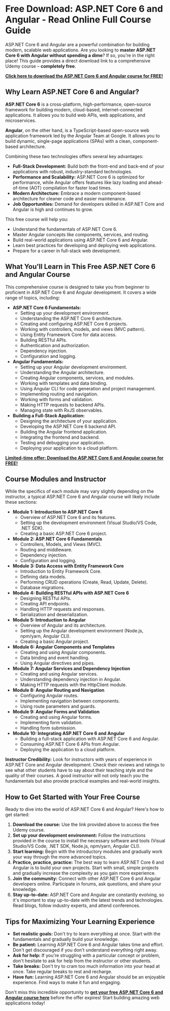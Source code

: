 # Free Download: ASP.NET Core 6 and Angular - Read Online Full Course Guide

ASP.NET Core 6 and Angular are a powerful combination for building modern, scalable web applications. Are you looking to **master ASP.NET Core 6 with Angular without spending a dime**? If so, you're in the right place! This guide provides a direct download link to a comprehensive Udemy course – **completely free**.

[**Click here to download the ASP.NET Core 6 and Angular course for FREE!**](https://udemywork.com/asp-net-core-6-and-angular-read-online)

## Why Learn ASP.NET Core 6 and Angular?

**ASP.NET Core 6** is a cross-platform, high-performance, open-source framework for building modern, cloud-based, internet-connected applications. It allows you to build web APIs, web applications, and microservices.

**Angular**, on the other hand, is a TypeScript-based open-source web application framework led by the Angular Team at Google. It allows you to build dynamic, single-page applications (SPAs) with a clean, component-based architecture.

Combining these two technologies offers several key advantages:

*   **Full-Stack Development:** Build both the front-end and back-end of your applications with robust, industry-standard technologies.
*   **Performance and Scalability:** ASP.NET Core 6 is optimized for performance, while Angular offers features like lazy loading and ahead-of-time (AOT) compilation for faster load times.
*   **Modern Architecture:** Embrace a modern component-based architecture for cleaner code and easier maintenance.
*   **Job Opportunities:** Demand for developers skilled in ASP.NET Core and Angular is high and continues to grow.

This free course will help you:

*   Understand the fundamentals of ASP.NET Core 6.
*   Master Angular concepts like components, services, and routing.
*   Build real-world applications using ASP.NET Core 6 and Angular.
*   Learn best practices for developing and deploying web applications.
*   Prepare for a career in full-stack web development.

## What You'll Learn in This Free ASP.NET Core 6 and Angular Course

This comprehensive course is designed to take you from beginner to proficient in ASP.NET Core 6 and Angular development. It covers a wide range of topics, including:

*   **ASP.NET Core 6 Fundamentals:**
    *   Setting up your development environment.
    *   Understanding the ASP.NET Core 6 architecture.
    *   Creating and configuring ASP.NET Core 6 projects.
    *   Working with controllers, models, and views (MVC pattern).
    *   Using Entity Framework Core for data access.
    *   Building RESTful APIs.
    *   Authentication and authorization.
    *   Dependency injection.
    *   Configuration and logging.
*   **Angular Fundamentals:**
    *   Setting up your Angular development environment.
    *   Understanding the Angular architecture.
    *   Creating Angular components, services, and modules.
    *   Working with templates and data binding.
    *   Using Angular CLI for code generation and project management.
    *   Implementing routing and navigation.
    *   Working with forms and validation.
    *   Making HTTP requests to backend APIs.
    *   Managing state with RxJS observables.
*   **Building a Full-Stack Application:**
    *   Designing the architecture of your application.
    *   Developing the ASP.NET Core 6 backend API.
    *   Building the Angular frontend application.
    *   Integrating the frontend and backend.
    *   Testing and debugging your application.
    *   Deploying your application to a cloud platform.

**[Limited-time offer: Download the ASP.NET Core 6 and Angular course for FREE!](https://udemywork.com/asp-net-core-6-and-angular-read-online)**

## Course Modules and Instructor

While the specifics of each module may vary slightly depending on the instructor, a typical ASP.NET Core 6 and Angular course will likely include these sections:

*   **Module 1: Introduction to ASP.NET Core 6**
    *   Overview of ASP.NET Core 6 and its features.
    *   Setting up the development environment (Visual Studio/VS Code, .NET SDK).
    *   Creating a basic ASP.NET Core 6 project.
*   **Module 2: ASP.NET Core 6 Fundamentals**
    *   Controllers, Models, and Views (MVC).
    *   Routing and middleware.
    *   Dependency injection.
    *   Configuration and logging.
*   **Module 3: Data Access with Entity Framework Core**
    *   Introduction to Entity Framework Core.
    *   Defining data models.
    *   Performing CRUD operations (Create, Read, Update, Delete).
    *   Database migrations.
*   **Module 4: Building RESTful APIs with ASP.NET Core 6**
    *   Designing RESTful APIs.
    *   Creating API endpoints.
    *   Handling HTTP requests and responses.
    *   Serialization and deserialization.
*   **Module 5: Introduction to Angular**
    *   Overview of Angular and its architecture.
    *   Setting up the Angular development environment (Node.js, npm/yarn, Angular CLI).
    *   Creating a basic Angular project.
*   **Module 6: Angular Components and Templates**
    *   Creating and using Angular components.
    *   Data binding and event handling.
    *   Using Angular directives and pipes.
*   **Module 7: Angular Services and Dependency Injection**
    *   Creating and using Angular services.
    *   Understanding dependency injection in Angular.
    *   Making HTTP requests with the HttpClient module.
*   **Module 8: Angular Routing and Navigation**
    *   Configuring Angular routes.
    *   Implementing navigation between components.
    *   Using route parameters and guards.
*   **Module 9: Angular Forms and Validation**
    *   Creating and using Angular forms.
    *   Implementing form validation.
    *   Handling form submission.
*   **Module 10: Integrating ASP.NET Core 6 and Angular**
    *   Building a full-stack application with ASP.NET Core 6 and Angular.
    *   Consuming ASP.NET Core 6 APIs from Angular.
    *   Deploying the application to a cloud platform.

**Instructor Credibility:** Look for instructors with years of experience in ASP.NET Core and Angular development. Check their reviews and ratings to see what other students have to say about their teaching style and the quality of their courses. A good instructor will not only teach you the fundamentals but also provide practical examples and real-world insights.

## How to Get Started with Your Free Course

Ready to dive into the world of ASP.NET Core 6 and Angular? Here's how to get started:

1.  **Download the course:** Use the link provided above to access the free Udemy course.
2.  **Set up your development environment:** Follow the instructions provided in the course to install the necessary software and tools (Visual Studio/VS Code, .NET SDK, Node.js, npm/yarn, Angular CLI).
3.  **Start learning:** Begin with the introductory modules and gradually work your way through the more advanced topics.
4.  **Practice, practice, practice:** The best way to learn ASP.NET Core 6 and Angular is to build your own projects. Start with small, simple projects and gradually increase the complexity as you gain more experience.
5.  **Join the community:** Connect with other ASP.NET Core 6 and Angular developers online. Participate in forums, ask questions, and share your knowledge.
6.  **Stay up-to-date:** ASP.NET Core and Angular are constantly evolving, so it's important to stay up-to-date with the latest trends and technologies. Read blogs, follow industry experts, and attend conferences.

## Tips for Maximizing Your Learning Experience

*   **Set realistic goals:** Don't try to learn everything at once. Start with the fundamentals and gradually build your knowledge.
*   **Be patient:** Learning ASP.NET Core 6 and Angular takes time and effort. Don't get discouraged if you don't understand everything right away.
*   **Ask for help:** If you're struggling with a particular concept or problem, don't hesitate to ask for help from the instructor or other students.
*   **Take breaks:** Don't try to cram too much information into your head at once. Take regular breaks to rest and recharge.
*   **Have fun:** Learning ASP.NET Core 6 and Angular should be an enjoyable experience. Find ways to make it fun and engaging.

Don't miss this incredible opportunity to **[get your free ASP.NET Core 6 and Angular course here](https://udemywork.com/asp-net-core-6-and-angular-read-online)** before the offer expires! Start building amazing web applications today!
